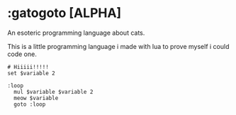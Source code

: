 # :gatogoto [ALPHA]
An esoteric programming language about cats.

This is a little programming language i made with lua to prove myself i could code one.

```
# Hiiiii!!!!!
set $variable 2

:loop 
  mul $variable $variable 2
  meow $variable
  goto :loop
```
